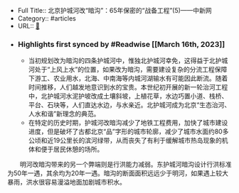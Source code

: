 - Full Title:: 北京护城河改“暗沟”：65年保密的“战备工程”(5)——中新网
- Category:: #articles
- URL:: [🔗](http://www.chinanews.com.cn/cul/news/2010/02-23/2133150.shtml)
- ### Highlights first synced by #Readwise [[March 16th, 2023]]
    - 当初规划改为暗沟的四条护城河中，惟独北护城河幸免，这得益于北护城河处于“上风上水”的位置，如果改为暗沟，需要建设复杂的分流工程保障下游工、农业用水，北海、中南海等内城河湖输水有可能因此断流。随着时间推移，人们越发地意识到水的宝贵。本世纪初开展的新一轮治河工程中，北护城河水泥护坡改成土壤斜坡，上植花草，水边巧置小道、栈桥、平台、石块等，人们直达水边，与水亲近。北护城河成为北京“生态治河、人水和谐”新理念的典范。
    - 在特定的历史时期，护城河改暗沟减少了地铁工程费用，加快了城市建设进度，但是破坏了古都北京“品”字形的城市轮廓，减少了城市水面约80多公顷和近19公里长的滨河绿带，从而丧失了有利于缓解城市热岛现象的机体和便于居民休憩的场所。


　　明河改暗沟带来的另一个弊端则是行洪能力减弱。东护城河暗沟设计行洪标准为50年一遇，其余均为20年一遇。暗沟的断面面积远远少于明河，如果遇上较大暴雨，洪水很容易漫溢地面加剧城市积水。
